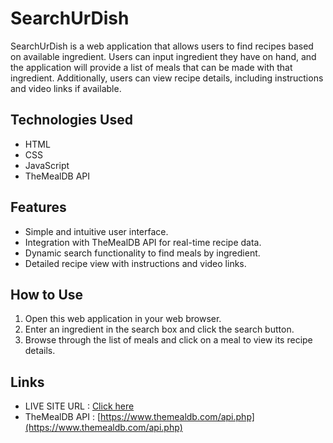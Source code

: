 # SearchUrDish

SearchUrDish is a web application that allows users to find recipes based on available ingredient. Users can input ingredient they have on hand, and the application will provide a list of meals that can be made with that ingredient. Additionally, users can view recipe details, including instructions and video links if available.

## Technologies Used

- HTML
- CSS
- JavaScript
- TheMealDB API

## Features

- Simple and intuitive user interface.
- Integration with TheMealDB API for real-time recipe data.
- Dynamic search functionality to find meals by ingredient.
- Detailed recipe view with instructions and video links.

## How to Use

1. Open this web application in your web browser.
2. Enter an ingredient in the search box and click the search button.
3. Browse through the list of meals and click on a meal to view its recipe details.

## Links

- LIVE SITE URL : [Click here]()
- TheMealDB API : [https://www.themealdb.com/api.php](https://www.themealdb.com/api.php)
